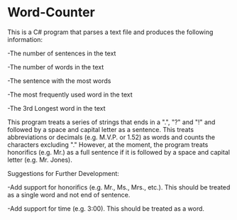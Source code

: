 # Word-Counter

This is a C# program that parses a text file and produces the following information:

-The number of sentences in the text

-The number of words in the text

-The sentence with the most words

-The most frequently used word in the text

-The 3rd Longest word in the text

This program treats a series of strings that ends in a ".", "?" and "!" and followed by a space and capital letter as a sentence. This treats abbreviations or decimals (e.g. M.V.P. or 1.52) as words and counts the characters excluding "." 
However, at the moment, the program treats honorifics (e.g. Mr.) as a full sentence if it is followed by a space and capital letter (e.g. Mr. Jones).  

Suggestions for Further Development:

-Add support for honorifics (e.g. Mr., Ms., Mrs., etc.). This should be treated as a single word and not end of sentence.

-Add support for time (e.g. 3:00). This should be treated as a word.


